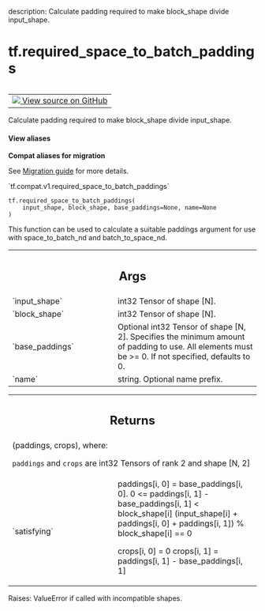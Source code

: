 description: Calculate padding required to make block_shape divide input_shape.

<div itemscope itemtype="http://developers.google.com/ReferenceObject">
<meta itemprop="name" content="tf.required_space_to_batch_paddings" />
<meta itemprop="path" content="Stable" />
</div>

# tf.required_space_to_batch_paddings

<!-- Insert buttons and diff -->

<table class="tfo-notebook-buttons tfo-api nocontent" align="left">
<td>
  <a target="_blank" href="https://github.com/tensorflow/tensorflow/blob/r2.2/tensorflow/python/ops/array_ops.py#L3574-L3650">
    <img src="https://www.tensorflow.org/images/GitHub-Mark-32px.png" />
    View source on GitHub
  </a>
</td>
</table>



Calculate padding required to make block_shape divide input_shape.

<section class="expandable">
  <h4 class="showalways">View aliases</h4>
  <p>
<b>Compat aliases for migration</b>
<p>See
<a href="https://www.tensorflow.org/guide/migrate">Migration guide</a> for
more details.</p>
<p>`tf.compat.v1.required_space_to_batch_paddings`</p>
</p>
</section>

<pre class="devsite-click-to-copy prettyprint lang-py tfo-signature-link">
<code>tf.required_space_to_batch_paddings(
    input_shape, block_shape, base_paddings=None, name=None
)
</code></pre>



<!-- Placeholder for "Used in" -->

This function can be used to calculate a suitable paddings argument for use
with space_to_batch_nd and batch_to_space_nd.

<!-- Tabular view -->
 <table class="responsive fixed orange">
<colgroup><col width="214px"><col></colgroup>
<tr><th colspan="2"><h2 class="add-link">Args</h2></th></tr>

<tr>
<td>
`input_shape`
</td>
<td>
int32 Tensor of shape [N].
</td>
</tr><tr>
<td>
`block_shape`
</td>
<td>
int32 Tensor of shape [N].
</td>
</tr><tr>
<td>
`base_paddings`
</td>
<td>
Optional int32 Tensor of shape [N, 2].  Specifies the minimum
amount of padding to use.  All elements must be >= 0.  If not specified,
defaults to 0.
</td>
</tr><tr>
<td>
`name`
</td>
<td>
string.  Optional name prefix.
</td>
</tr>
</table>



<!-- Tabular view -->
 <table class="responsive fixed orange">
<colgroup><col width="214px"><col></colgroup>
<tr><th colspan="2"><h2 class="add-link">Returns</h2></th></tr>
<tr class="alt">
<td colspan="2">
(paddings, crops), where:

`paddings` and `crops` are int32 Tensors of rank 2 and shape [N, 2]
</td>
</tr>
<tr>
<td>
`satisfying`
</td>
<td>
paddings[i, 0] = base_paddings[i, 0].
0 <= paddings[i, 1] - base_paddings[i, 1] < block_shape[i]
(input_shape[i] + paddings[i, 0] + paddings[i, 1]) % block_shape[i] == 0

crops[i, 0] = 0
crops[i, 1] = paddings[i, 1] - base_paddings[i, 1]
</td>
</tr>
</table>


Raises: ValueError if called with incompatible shapes.